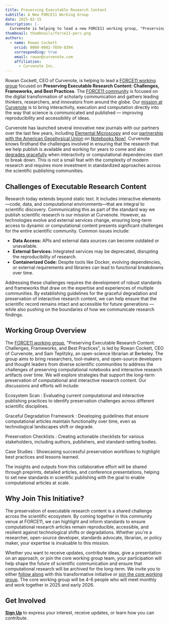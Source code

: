 ```yaml
---
title: Preserving Executable Research Content
subtitle: A New FORCE11 Working Group
date: 2025-02-15
description: |-
  Curvenote is helping to lead a new FORCE11 working group, "Preserving Executable Research Content: Challenges, Frameworks, and Best Practices". The working group will bring together researchers from diverse scientific communities to address the challenges of preserving and archiving computational notebooks and interactive research articles and artifacts over time.
thumbnail: thumbnails/force11-perc.png
authors:
  - name: Rowan Cockett
    orcid: 0000-0002-7859-8394
    corresponding: true
    email: rowan@curvenote.com
    affiliation:
      - Curvenote Inc.
---
```


Rowan Cockett, CEO of Curvenote, is helping to lead a [FORCE11 working group](perc) focused on **Preserving Executable Research Content: Challenges, Frameworks, and Best Practices**. The [FORCE11 community](https://force11.org) is focused on the digital transformation of scholarly communication and gathers leading thinkers, researchers, and innovators from around the globe. Our [mission at Curvenote](https://curvenote.com/mission) is to bring interactivity, execution and computation directly into the way that science is communicated and published — improving reproducibility and accessibility of ideas.

Curvenote has launched several innovative new journals with our partners over the last few years, including [Elemental Microscopy](https://elementalmicroscopy.com) and our [partnership with the American Geophysical Union](https://data.agu.org/notebooks-now/2023/07/25/pilot.html) on [Notebooks Now!](https://agu.curve.space). Curvenote knows firsthand the challenges involved in ensuring that the research that we help publish is available and working for years to come and also [degrades gracefully](https://curvenote.com/docs/publish/graceful-degradation) when interactivity or computational dependencies start to break down. This is not a small feat with the complexity of modern research and requires more investment in standardized approaches across the scientific publishing communities.

## Challenges of Executable Research Content

Research today extends beyond static text. It includes interactive elements—code, data, and computational environments—that are integral to scientific discovery. Communicating this as part of the standard way we publish scientific research is our mission at Curvenote. However, as technologies evolve and external services change, ensuring long-term access to dynamic or computational content presents significant challenges for the entire scientific community. Common issues include:

- **Data Access:** APIs and external data sources can become outdated or unavailable.
- **External Services:** Integrated services may be deprecated, disrupting the reproducibility of research.
- **Containerized Code:** Despite tools like Docker, evolving dependencies, or external requirements and libraries can lead to functional breakdowns over time.

Addressing these challenges requires the development of robust standards and frameworks that draw on the expertise and experiences of multiple communities. By establishing guidelines for the graceful degradation and preservation of interactive research content, we can help ensure that the scientific record remains intact and accessible for future generations — while also pushing on the boundaries of how we communicate research findings.

## Working Group Overview

The [FORCE11 working group](perc), "Preserving Executable Research Content: Challenges, Frameworks, and Best Practices", is led by Rowan Cockett, CEO of Curvenote, and Sam Teplitzky, an open-science librarian at Berkeley. The group aims to bring researchers, tool-makers, and open-source developers and thought leaders from diverse scientific communities to address the challenges of preserving computational notebooks and interactive research artifacts over time. We will explore strategies that support the long-term preservation of computational and interactive research content. Our discussions and efforts will include:

Ecosystem Scan
: Evaluating current computational and interactive publishing practices to identify preservation challenges across different scientific disciplines.

Graceful Degradation Framework
: Developing guidelines that ensure computational articles maintain functionality over time, even as technological landscapes shift or degrade.

Preservation Checklists
: Creating actionable checklists for various stakeholders, including authors, publishers, and standard-setting bodies.

Case Studies
: Showcasing successful preservation workflows to highlight best practices and lessons learned.

The insights and outputs from this collaborative effort will be shared through preprints, detailed articles, and conference presentations, helping to set new standards in scientific publishing with the goal to enable computational articles at scale.

## Why Join This Initiative?

The preservation of executable research content is a shared challenge across the scientific ecosystem. By coming together in this community venue at FORCE11, we can highlight and inform standards to ensure computational research articles remain reproducible, accessible, and resilient against technological shifts or degradations. Whether you're a researcher, open-source developer, standards advocate, librarian, or policy maker, your expertise is invaluable to this mission.

Whether you want to receive updates, contribute ideas, give a presentation on an approach, or join the core working group team, your participation will help shape the future of scientific communication and ensure that computational research will be archived for the long-term. We invite you to either [follow along](prec-form) with this transformative initiative or [join the core working group](prec-form). The core working group will be 4-6 people who will meet monthly and work together in 2025 and early 2026.

## Get Involved

[**Sign Up**](prec-form) to express your interest, receive updates, or learn how you can contribute.

[perc]: https://force11.org/group/preserving-executable-research-content-challenges-frameworks-and-best-practices/
[prec-form]: https://docs.google.com/forms/d/e/1FAIpQLSdVkEudonQldSYDbdL_ggZwISJ36usv6MKtzwodr-A-NAmuqQ/viewform
